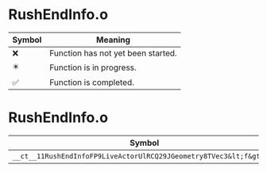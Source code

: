 # RushEndInfo.o
| Symbol | Meaning 
| ------------- | ------------- 
| :x: | Function has not yet been started. 
| :eight_pointed_black_star: | Function is in progress. 
| :white_check_mark: | Function is completed. 


# RushEndInfo.o
| Symbol | Decompiled? |
| ------------- | ------------- |
| `__ct__11RushEndInfoFP9LiveActorUlRCQ29JGeometry8TVec3&lt;f&gt;bUl` | :x: |
